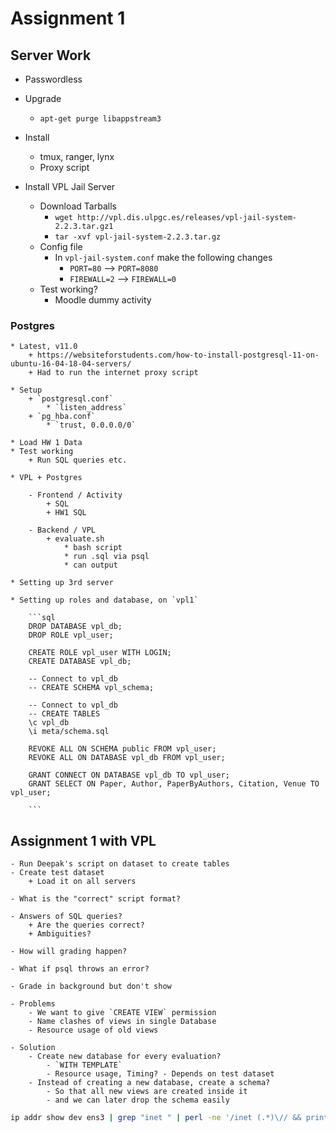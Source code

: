 
# Assignment 1


## Server Work

* Passwordless
* Upgrade
    - `apt-get purge libappstream3`
* Install
    - tmux, ranger, lynx
    - Proxy script

* Install VPL Jail Server
    - Download Tarballs
        + `wget http://vpl.dis.ulpgc.es/releases/vpl-jail-system-2.2.3.tar.gz1`
        + `tar -xvf vpl-jail-system-2.2.3.tar.gz`
    - Config file
        + In `vpl-jail-system.conf` make the following changes
            * `PORT=80` --> `PORT=8080`
            * `FIREWALL=2` --> `FIREWALL=0`
    - Test working?
        + Moodle dummy activity

### Postgres

    * Latest, v11.0
        + https://websiteforstudents.com/how-to-install-postgresql-11-on-ubuntu-16-04-18-04-servers/
        + Had to run the internet proxy script

    * Setup
        + `postgresql.conf`
            * `listen_address`
        + `pg_hba.conf`
            * `trust, 0.0.0.0/0`

    * Load HW 1 Data
    * Test working
        + Run SQL queries etc.

    * VPL + Postgres

        - Frontend / Activity
            + SQL
            + HW1 SQL

        - Backend / VPL
            + evaluate.sh
                * bash script
                * run .sql via psql
                * can output

    * Setting up 3rd server

    * Setting up roles and database, on `vpl1`

        ```sql
        DROP DATABASE vpl_db;
        DROP ROLE vpl_user;

        CREATE ROLE vpl_user WITH LOGIN;
        CREATE DATABASE vpl_db;

        -- Connect to vpl_db
        -- CREATE SCHEMA vpl_schema;

        -- Connect to vpl_db
        -- CREATE TABLES
        \c vpl_db
        \i meta/schema.sql

        REVOKE ALL ON SCHEMA public FROM vpl_user;
        REVOKE ALL ON DATABASE vpl_db FROM vpl_user;

        GRANT CONNECT ON DATABASE vpl_db TO vpl_user;
        GRANT SELECT ON Paper, Author, PaperByAuthors, Citation, Venue TO vpl_user;

        ```

## Assignment 1 with VPL

    - Run Deepak's script on dataset to create tables
    - Create test dataset
        + Load it on all servers

    - What is the "correct" script format?

    - Answers of SQL queries?
        + Are the queries correct?
        + Ambiguities?

    - How will grading happen?

    - What if psql throws an error?

    - Grade in background but don't show

    - Problems
        - We want to give `CREATE VIEW` permission
        - Name clashes of views in single Database
        - Resource usage of old views

    - Solution
        - Create new database for every evaluation?
            - `WITH TEMPLATE`
            - Resource usage, Timing? - Depends on test dataset
        - Instead of creating a new database, create a schema?
            - So that all new views are created inside it
            - and we can later drop the schema easily


```bash
ip addr show dev ens3 | grep "inet " | perl -ne '/inet (.*)\// && print $1'
```
